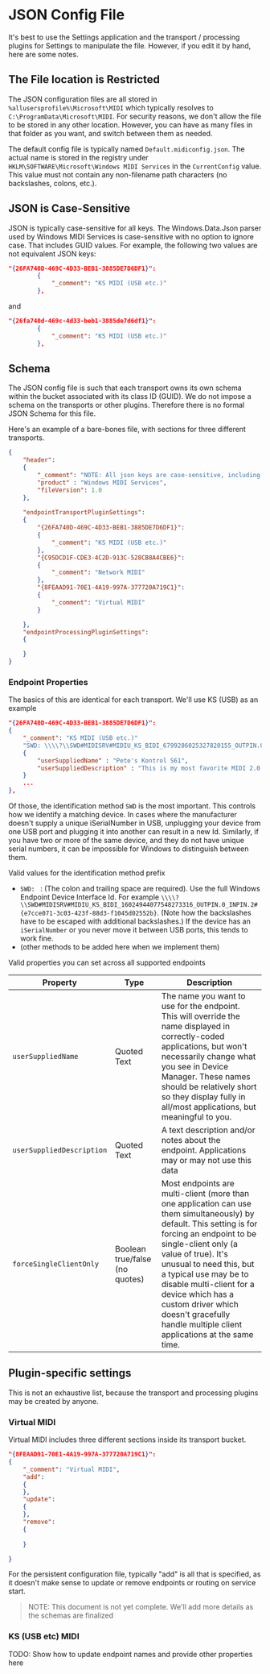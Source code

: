 # JSON Config File

It's best to use the Settings application and the transport / processing plugins for Settings to manipulate the file. However, if you edit it by hand, here are some notes.

## The File location is Restricted

The JSON configuration files are all stored in `%allusersprofile%\Microsoft\MIDI` which typically resolves to `C:\ProgramData\Microsoft\MIDI`. For security reasons, we don't allow the file to be stored in any other location. However, you can have as many files in that folder as you want, and switch between them as needed.

The default config file is typically named `Default.midiconfig.json`. The actual name is stored in the registry under `HKLM\SOFTWARE\Microsoft\Windows MIDI Services` in the `CurrentConfig` value. This value must not contain any non-filename path characters (no backslashes, colons, etc.).

## JSON is Case-Sensitive

JSON is typically case-sensitive for all keys. The Windows.Data.Json parser used by Windows MIDI Services is case-sensitive with no option to ignore case. That includes GUID values. For example, the following two values are not equivalent JSON keys:

```json
"{26FA740D-469C-4D33-BEB1-3885DE7D6DF1}":
        {
            "_comment": "KS MIDI (USB etc.)"
        },
```
and
```json
"{26fa740d-469c-4d33-beb1-3885de7d6df1}":
        {
            "_comment": "KS MIDI (USB etc.)"
        },
```

## Schema

The JSON config file is such that each transport owns its own schema within the bucket associated with its class ID (GUID). We do not impose a schema on the transports or other plugins. Therefore there is no formal JSON Schema for this file. 

Here's an example of a bare-bones file, with sections for three different transports.

```json
{
    "header":
    {
        "_comment": "NOTE: All json keys are case-sensitive, including GUIDs.",
        "product" : "Windows MIDI Services",
        "fileVersion": 1.0
    },
    
    "endpointTransportPluginSettings":
    {
        "{26FA740D-469C-4D33-BEB1-3885DE7D6DF1}":
        {
            "_comment": "KS MIDI (USB etc.)"
        },
        "{C95DCD1F-CDE3-4C2D-913C-528CB8A4CBE6}":
        {
            "_comment": "Network MIDI"
        },
        "{8FEAAD91-70E1-4A19-997A-377720A719C1}":
        {
            "_comment": "Virtual MIDI"
        }

    },
    "endpointProcessingPluginSettings":
    {

    }
}
```

### Endpoint Properties

The basics of this are identical for each transport. We'll use KS (USB) as an example

```json
"{26FA740D-469C-4D33-BEB1-3885DE7D6DF1}":
{
    "_comment": "KS MIDI (USB etc.)"
    "SWD: \\\\?\\SWD#MIDISRV#MIDIU_KS_BIDI_6799286025327820155_OUTPIN.0_INPIN.2#{e7cce071-3c03-423f-88d3-f1045d02552b}":
    {
        "userSuppliedName" : "Pete's Kontrol S61",
        "userSuppliedDescription" : "This is my most favorite MIDI 2.0 controller in the whole world!"
    }
    ...
},
```

Of those, the identification method `SWD` is the most important. This controls how we identify a matching device. In cases where the manufacturer doesn't supply a unique iSerialNumber in USB, unplugging your device from one USB port and plugging it into another can result in a new Id. Similarly, if you have two or more of the same device, and they do not have unique serial numbers, it can be impossible for Windows to distinguish between them.

Valid values for the identification method prefix

- `SWD: ` : (The colon and trailing space are required). Use the full Windows Endpoint Device Interface Id. For example `\\\\?\\SWD#MIDISRV#MIDIU_KS_BIDI_16024944077548273316_OUTPIN.0_INPIN.2#{e7cce071-3c03-423f-88d3-f1045d02552b}`. (Note how the backslashes have to be escaped with additional backslashes.) If the device has an `iSerialNumber` or you never move it between USB ports, this tends to work fine.
- (other methods to be added here when we implement them)

Valid properties you can set across all supported endpoints

| Property | Type | Description |
| -------- | ---- | ----------- |
| `userSuppliedName` | Quoted Text | The name you want to use for the endpoint. This will override the name displayed in correctly-coded applications, but won't necessarily change what you see in Device Manager. These names should be relatively short so they display fully in all/most applications, but meaningful to you. |
| `userSuppliedDescription` | Quoted Text | A text description and/or notes about the endpoint. Applications may or may not use this data |
| `forceSingleClientOnly` | Boolean true/false (no quotes) | Most endpoints are multi-client (more than one application can use them simultaneously) by default. This setting is for forcing an endpoint to be single-client only (a value of true). It's unusual to need this, but a typical use may be to disable multi-client for a device which has a custom driver which doesn't gracefully handle multiple client applications at the same time. |

## Plugin-specific settings

This is not an exhaustive list, because the transport and processing plugins may be created by anyone.

### Virtual MIDI 

Virtual MIDI includes three different sections inside its transport bucket.

```json
"{8FEAAD91-70E1-4A19-997A-377720A719C1}":
{
    "_comment": "Virtual MIDI",
    "add":
    {
    },
    "update":
    {
    },
    "remove":
    {
       
    }

}
```

For the persistent configuration file, typically "add" is all that is specified, as it doesn't make sense to update or remove endpoints or routing on service start.

> NOTE: This document is not yet complete. We'll add more details as the schemas are finalized

### KS (USB etc) MIDI

TODO: Show how to update endpoint names and provide other properties here
